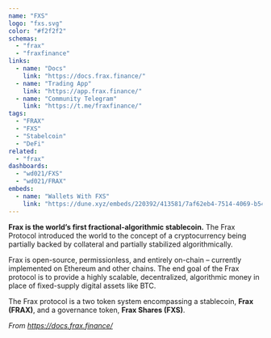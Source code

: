 ```yaml
---
name: "FXS"
logo: "fxs.svg"
color: "#f2f2f2"
schemas:
  - "frax"
  - "fraxfinance"
links:
  - name: "Docs"
    link: "https://docs.frax.finance/"
  - name: "Trading App"
    link: "https://app.frax.finance/"
  - name: "Community Telegram"
    link: "https://t.me/fraxfinance/"
tags:
  - "FRAX"
  - "FXS"
  - "Stabelcoin"
  - "DeFi"
related:
  - "frax"
dashboards:
  - "wd021/FXS"
  - "wd021/FRAX"
embeds:
  - name: "Wallets With FXS"
    link: "https://dune.xyz/embeds/220392/413581/7af62eb4-7514-4069-b54a-33c4109b8fd9"
---
```


**Frax is the world’s first fractional-algorithmic stablecoin.**
The Frax Protocol introduced the world to the concept of a cryptocurrency being partially backed by collateral and partially stabilized algorithmically.

Frax is open-source, permissionless, and entirely on-chain – currently implemented on Ethereum and other chains. The end goal of the Frax protocol is to provide a highly scalable, decentralized, algorithmic money in place of fixed-supply digital assets like BTC. 

The Frax protocol is a two token system encompassing a stablecoin, **Frax (FRAX)**, and a governance token, **Frax Shares (FXS)**.

*From https://docs.frax.finance/*
